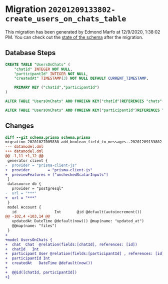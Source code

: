 # Migration `20201209133802-create_users_on_chats_table`

This migration has been generated by Edmond Marfo at 12/9/2020, 1:38:02 PM.
You can check out the [state of the schema](./schema.prisma) after the migration.

## Database Steps

```sql
CREATE TABLE "UsersOnChats" (
    "chatId" INTEGER NOT NULL,
    "participantId" INTEGER NOT NULL,
    "createdAt" TIMESTAMP(3) NOT NULL DEFAULT CURRENT_TIMESTAMP,

    PRIMARY KEY ("chatId","participantId")
)

ALTER TABLE "UsersOnChats" ADD FOREIGN KEY("chatId")REFERENCES "chats"("id") ON DELETE CASCADE ON UPDATE CASCADE

ALTER TABLE "UsersOnChats" ADD FOREIGN KEY("participantId")REFERENCES "users"("id") ON DELETE CASCADE ON UPDATE CASCADE
```

## Changes

```diff
diff --git schema.prisma schema.prisma
migration 20201027005830-add_boolean_field_to_messages..20201209133802-create_users_on_chats_table
--- datamodel.dml
+++ datamodel.dml
@@ -1,11 +1,12 @@
 generator client {
-  provider = "prisma-client-js"
+  provider        = "prisma-client-js"
+  previewFeatures = ["uncheckedScalarInputs"]
 }
 datasource db {
   provider = "postgresql"
-  url = "***"
+  url = "***"
 }
 model Account {
   id                 Int       @id @default(autoincrement())
@@ -102,4 +103,14 @@
   updatedAt DateTime @default(now()) @map(name: "updated_at")
   @@map(name: "files")
 }
+
+model UsersOnChats {
+  chat  Chat  @relation(fields:[chatId], references: [id])
+  chatId   Int 
+  participant User @relation(fields:[participantId] , references: [id])
+  participantId Int 
+  createdAt   DateTime @default(now())
+
+  @@id([chatId, participantId])
+}
```


